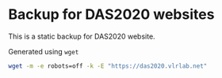 # Backup for DAS2020 websites

This is a static backup for DAS2020 website.

Generated using `wget`

```sh
wget -m -e robots=off -k -E "https://das2020.vlrlab.net"
```
